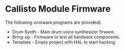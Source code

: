 # Callisto Module Firmware
The following virmware programs are providedL
* Drum Synth - Main drum voice synthesizer firware.
* Bring-up  - Firmware to test all hardware components.
* Template - Empty project with HAL to start hacking.